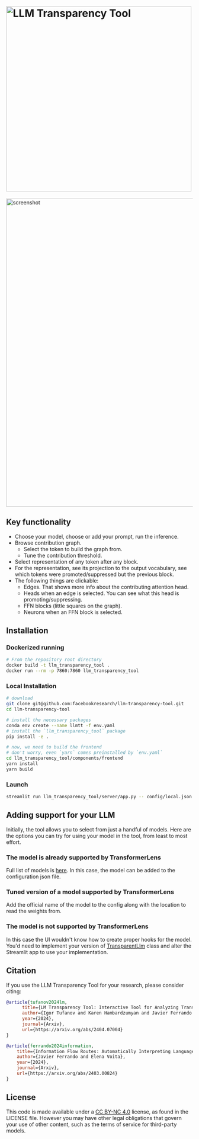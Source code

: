 <h1>
  <img width="500" alt="LLM Transparency Tool" src="https://github.com/facebookresearch/llm-transparency-tool/assets/1367529/795233be-5ef7-4523-8282-67486cf2e15f">
</h1>

<img width="832" alt="screenshot" src="https://github.com/facebookresearch/llm-transparency-tool/assets/1367529/78f6f9e2-fe76-4ded-bb78-a57f64f4ac3a">


## Key functionality

* Choose your model, choose or add your prompt, run the inference.
* Browse contribution graph.
    * Select the token to build the graph from.
    * Tune the contribution threshold.
* Select representation of any token after any block.
* For the representation, see its projection to the output vocabulary, see which tokens
were promoted/suppressed but the previous block.
* The following things are clickable:
  * Edges. That shows more info about the contributing attention head.
  * Heads when an edge is selected. You can see what this head is promoting/suppressing.
  * FFN blocks (little squares on the graph).
  * Neurons when an FFN block is selected.


## Installation

### Dockerized running
```bash
# From the repository root directory
docker build -t llm_transparency_tool .
docker run --rm -p 7860:7860 llm_transparency_tool
```

### Local Installation


```bash
# download
git clone git@github.com:facebookresearch/llm-transparency-tool.git
cd llm-transparency-tool

# install the necessary packages
conda env create --name llmtt -f env.yaml
# install the `llm_transparency_tool` package
pip install -e .

# now, we need to build the frontend
# don't worry, even `yarn` comes preinstalled by `env.yaml`
cd llm_transparency_tool/components/frontend
yarn install
yarn build
```

### Launch

```bash
streamlit run llm_transparency_tool/server/app.py -- config/local.json
```


## Adding support for your LLM

Initially, the tool allows you to select from just a handful of models. Here are the
options you can try for using your model in the tool, from least to most
effort.


### The model is already supported by TransformerLens

Full list of models is [here](https://github.com/neelnanda-io/TransformerLens/blob/0825c5eb4196e7ad72d28bcf4e615306b3897490/transformer_lens/loading_from_pretrained.py#L18).
In this case, the model can be added to the configuration json file.


### Tuned version of a model supported by TransformerLens

Add the official name of the model to the config along with the location to read the
weights from.


### The model is not supported by TransformerLens

In this case the UI wouldn't know how to create proper hooks for the model. You'd need
to implement your version of [TransparentLlm](./llm_transparency_tool/models/transparent_llm.py#L28) class and alter the
Streamlit app to use your implementation.

## Citation
If you use the LLM Transparency Tool for your research, please consider citing:

```bibtex
@article{tufanov2024lm,
      title={LM Transparency Tool: Interactive Tool for Analyzing Transformer Language Models}, 
      author={Igor Tufanov and Karen Hambardzumyan and Javier Ferrando and Elena Voita},
      year={2024},
      journal={Arxiv},
      url={https://arxiv.org/abs/2404.07004}
}

@article{ferrando2024information,
    title={Information Flow Routes: Automatically Interpreting Language Models at Scale}, 
    author={Javier Ferrando and Elena Voita},
    year={2024},
    journal={Arxiv},
    url={https://arxiv.org/abs/2403.00824}
}
````

## License

This code is made available under a [CC BY-NC 4.0](https://creativecommons.org/licenses/by-nc/4.0/) license, as found in the LICENSE file.
However you may have other legal obligations that govern your use of other content, such as the terms of service for third-party models.
